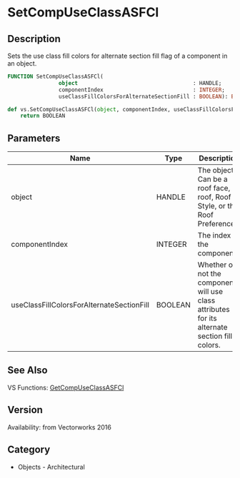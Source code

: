 # SetCompUseClassASFCl

## Description
Sets the use class fill colors for alternate section fill flag of a component in an object.

```pascal
FUNCTION SetCompUseClassASFCl(
				object                                    : HANDLE;
				componentIndex                            : INTEGER;
				useClassFillColorsForAlternateSectionFill : BOOLEAN): BOOLEAN;
```

```python
def vs.SetCompUseClassASFCl(object, componentIndex, useClassFillColorsForAlternateSectionFill):
    return BOOLEAN
```

## Parameters
|Name|Type|Description|
|---|---|---|
|object|HANDLE|The object. Can be a roof face, roof, Roof Style, or the Roof Preferences.|
|componentIndex|INTEGER|The index of the component.|
|useClassFillColorsForAlternateSectionFill|BOOLEAN|Whether or not the component will use class attributes for its alternate section fill colors.|

## See Also
VS Functions:
[GetCompUseClassASFCl](GetCompUseClassASFCl.md)

## Version
Availability: from Vectorworks 2016

## Category
* Objects - Architectural

